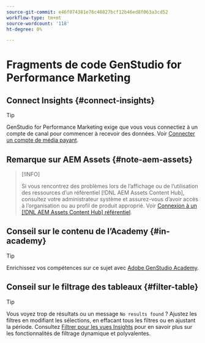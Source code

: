 ```yaml
---
source-git-commit: e46f074381e76c48827bcf12b46ed8f063a3cd52
workflow-type: tm+mt
source-wordcount: '118'
ht-degree: 0%

---
```

# Fragments de code GenStudio for Performance Marketing

## Connect Insights {#connect-insights}

>[!TIP]
>
>GenStudio for Performance Marketing exige que vous vous connectiez à un compte de canal pour commencer à recevoir des données. Voir [Connecter un compte de média payant](/help/user-guide/connectors/connect-channel.md).

## Remarque sur AEM Assets {#note-aem-assets}

>[!INFO]
>
>Si vous rencontrez des problèmes lors de l’affichage ou de l’utilisation des ressources d’un référentiel [!DNL AEM Assets Content Hub], consultez votre administrateur système et assurez-vous d’avoir accès à l’organisation ou au profil de produit approprié. Voir [Connexion à un [!DNL AEM Assets Content Hub] référentiel](/help/user-guide/content/connect-aem-repo.md).

## Conseil sur le contenu de l’Academy {#in-academy}

>[!TIP]
>
>Enrichissez vos compétences sur ce sujet avec [Adobe GenStudio Academy](https://learningmanager.adobe.com/genstudioacademy).

## Conseil sur le filtrage des tableaux {#filter-table}

>[!TIP]
>
>Vous voyez trop de résultats ou un message `No results found` ? Ajustez les filtres en modifiant les sélections, en effacant tous les filtres ou en ajustant la période. Consultez [Filtrer pour les vues Insights](/help/user-guide/insights/filter-views.md) pour en savoir plus sur les fonctionnalités de filtrage dynamique et polyvalentes.
